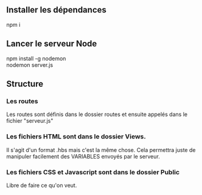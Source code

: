 ## Installer les dépendances

npm i

## Lancer le serveur Node
npm install -g nodemon   
nodemon server.js

## Structure

### Les routes

Les routes sont définis dans le dossier routes et ensuite appelés dans le fichier "serveur.js"

### Les fichiers HTML sont dans le dossier Views.

Il s'agit d'un format .hbs mais c'est la même chose. Cela permettra juste de manipuler facilement des VARIABLES envoyés par le serveur.

### Les fichiers CSS et Javascript sont dans le dossier Public

Libre de faire ce qu'on veut.

